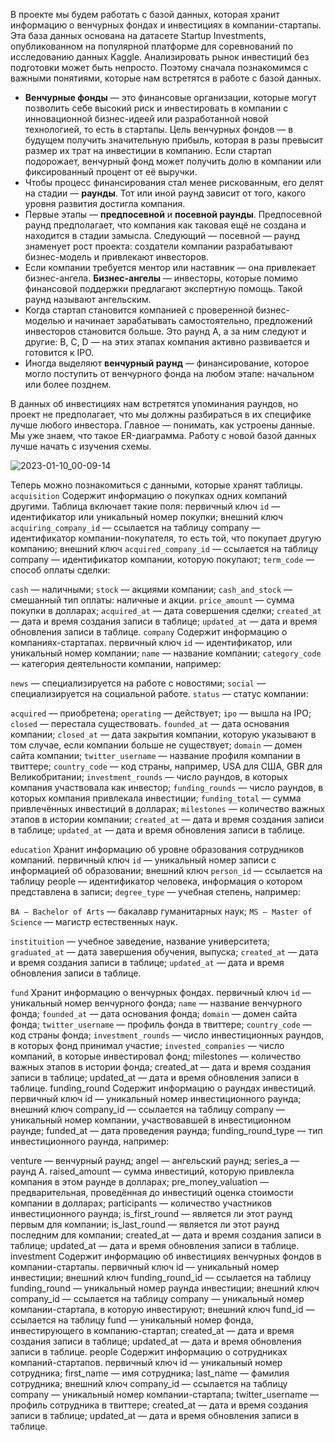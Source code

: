 В проекте мы будем работать с базой данных, которая хранит информацию о венчурных фондах и инвестициях в компании-стартапы. Эта база данных основана на датасете Startup Investments, опубликованном на популярной платформе для соревнований по исследованию данных Kaggle. 
Анализировать рынок инвестиций без подготовки может быть непросто. Поэтому сначала познакомимся с важными понятиями, которые нам встретятся в работе с базой данных. 

- **Венчурные фонды** — это финансовые организации, которые могут позволить себе высокий риск и инвестировать в компании с инновационной бизнес-идеей или разработанной новой технологией, то есть в стартапы. Цель венчурных фондов — в будущем получить значительную прибыль, которая в разы превысит размер их трат на инвестиции в компанию. Если стартап подорожает, венчурный фонд может получить долю в компании или фиксированный процент от её выручки. 
- Чтобы процесс финансирования стал менее рискованным, его делят на стадии — **раунды**. Тот или иной раунд зависит от того, какого уровня развития достигла компания. 
- Первые этапы — **предпосевной** и **посевной раунды**. Предпосевной раунд предполагает, что компания как таковая ещё не создана и находится в стадии замысла. Следующий — посевной — раунд знаменует рост проекта: создатели компании разрабатывают бизнес-модель и привлекают инвесторов. 
- Если компании требуется ментор или наставник — она привлекает бизнес-ангела. **Бизнес-ангелы** — инвесторы, которые помимо финансовой поддержки предлагают экспертную помощь. Такой раунд называют ангельским. 
- Когда стартап становится компанией с проверенной бизнес-моделью и начинает зарабатывать самостоятельно, предложений инвесторов становится больше. Это раунд A, а за ним следуют и другие: B, C, D — на этих этапах компания активно развивается и готовится к IPO. 
- Иногда выделяют **венчурный раунд** — финансирование, которое могло поступить от венчурного фонда на любом этапе: начальном или более позднем. 

В данных об инвестициях нам встретятся упоминания раундов, но проект не предполагает, что мы должны разбираться в их специфике лучше любого инвестора. Главное — понимать, как устроены данные. 
Мы уже знаем, что такое ER-диаграмма. Работу с новой базой данных лучше начать с изучения схемы.

![2023-01-10_00-09-14](https://user-images.githubusercontent.com/114194866/211475973-2aae351f-c53a-4109-87dd-a2753449bfdb.png)

Теперь можно познакомиться с данными, которые хранят таблицы.
`acquisition`
Содержит информацию о покупках одних компаний другими.
Таблица включает такие поля:
первичный ключ `id` — идентификатор или уникальный номер покупки;
внешний ключ `acquiring_company_id` — ссылается на таблицу company — идентификатор компании-покупателя, то есть той, что покупает другую компанию;
внешний ключ `acquired_company_id` — ссылается на таблицу company — идентификатор компании, которую покупают;
`term_code` — способ оплаты сделки:
  
`cash` — наличными;
`stock` — акциями компании;
`cash_and_stock` — смешанный тип оплаты: наличные и акции.
`price_amount` — сумма покупки в долларах;
`acquired_at` — дата совершения сделки;
`created_at` — дата и время создания записи в таблице;
`updated_at` — дата и время обновления записи в таблице.
`company`
Содержит информацию о компаниях-стартапах.
первичный ключ `id` — идентификатор, или уникальный номер компании;
`name` — название компании;
`category_code` — категория деятельности компании, например:
  
`news` — специализируется на работе с новостями;
`social` — специализируется на социальной работе.
`status` — статус компании:
  
`acquired` — приобретена;
`operating` — действует;
`ipo` — вышла на IPO;
`closed` — перестала существовать.
`founded_at` — дата основания компании;
`closed_at` — дата закрытия компании, которую указывают в том случае, если компании больше не существует;
`domain` — домен сайта компании;
`twitter_username` — название профиля компании в твиттере;
`country_code` — код страны, например, USA для США, GBR для Великобритании;
`investment_rounds` — число раундов, в которых компания участвовала как инвестор;
`funding_rounds` — число раундов, в которых компания привлекала инвестиции;
`funding_total` — сумма привлечённых инвестиций в долларах;
`milestones` — количество важных этапов в истории компании;
`created_at` — дата и время создания записи в таблице;
`updated_at` — дата и время обновления записи в таблице.

`education`
Хранит информацию об уровне образования сотрудников компаний.
первичный ключ `id` — уникальный номер записи с информацией об образовании;
внешний ключ `person_id` — ссылается на таблицу people — идентификатор человека, информация о котором представлена в записи;
`degree_type` — учебная степень, например:
  
`BA — Bachelor of Arts` — бакалавр гуманитарных наук;
`MS — Master of Science` — магистр естественных наук.

`instituition` — учебное заведение, название университета;
`graduated_at` — дата завершения обучения, выпуска;
`created_at` — дата и время создания записи в таблице;
`updated_at` — дата и время обновления записи в таблице.

`fund`
Хранит информацию о венчурных фондах. 
первичный ключ `id` — уникальный номер венчурного фонда;
`name` — название венчурного фонда;
`founded_at` — дата основания фонда;
`domain` — домен сайта фонда;
`twitter_username` — профиль фонда в твиттере;
`country_code` — код страны фонда;
`investment_rounds` — число инвестиционных раундов, в которых фонд принимал участие;
`invested_companies` — число компаний, в которые инвестировал фонд;
milestones — количество важных этапов в истории фонда;
created_at — дата и время создания записи в таблице;
updated_at — дата и время обновления записи в таблице.
funding_round
Содержит информацию о раундах инвестиций. 
первичный ключ id — уникальный номер инвестиционного раунда;
внешний ключ company_id — ссылается на таблицу company — уникальный номер компании, участвовавшей в инвестиционном раунде;
funded_at — дата проведения раунда;
funding_round_type — тип инвестиционного раунда, например:
  
venture — венчурный раунд;
angel — ангельский раунд;
series_a — раунд А.
raised_amount — сумма инвестиций, которую привлекла компания в этом раунде в долларах;
pre_money_valuation — предварительная, проведённая до инвестиций оценка стоимости компании в долларах;
participants — количество участников инвестиционного раунда;
is_first_round — является ли этот раунд первым для компании;
is_last_round — является ли этот раунд последним для компании;
created_at — дата и время создания записи в таблице;
updated_at — дата и время обновления записи в таблице.
investment
Содержит информацию об инвестициях венчурных фондов в компании-стартапы.
первичный ключ id — уникальный номер инвестиции;
внешний ключ funding_round_id — ссылается на таблицу funding_round — уникальный номер раунда инвестиции;
внешний ключ company_id — ссылается на таблицу company — уникальный номер компании-стартапа, в которую инвестируют;
внешний ключ fund_id — ссылается на таблицу fund — уникальный номер фонда, инвестирующего в компанию-стартап;
created_at — дата и время создания записи в таблице;
updated_at — дата и время обновления записи в таблице.
people
Содержит информацию о сотрудниках компаний-стартапов.
первичный ключ id — уникальный номер сотрудника;
first_name — имя сотрудника;
last_name — фамилия сотрудника;
внешний ключ company_id — ссылается на таблицу company — уникальный номер компании-стартапа;
twitter_username — профиль сотрудника в твиттере;
created_at — дата и время создания записи в таблице;
updated_at — дата и время обновления записи в таблице.
